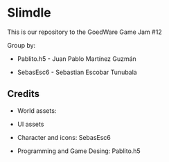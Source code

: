 # Slimdle
 This is our repository to the GoedWare Game Jam #12
 
 Group by:
 
 + Pablito.h5 - Juan Pablo Martínez Guzmán
   
 + SebasEsc6 - Sebastian Escobar Tunubala

## Credits
 + World assets:
 + UI assets

 + Character and icons: SebasEsc6
 + Programming and Game Desing: Pablito.h5
